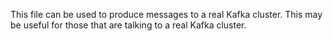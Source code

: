 This file can be used to produce messages to a real Kafka cluster. This may be useful for those that are talking to a
real Kafka cluster.